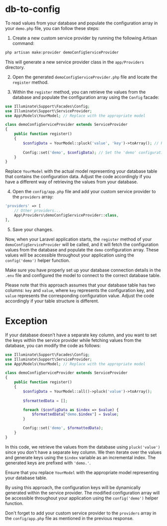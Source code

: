 # db-to-config

To read values from your database and populate the configuration array in your `demo.php` file, you can follow these steps:

1. Create a new custom service provider by running the following Artisan command:

```bash
php artisan make:provider demoConfigServiceProvider
```

This will generate a new service provider class in the `app/Providers` directory.

2. Open the generated `demoConfigServiceProvider.php` file and locate the `register` method.

3. Within the `register` method, you can retrieve the values from the database and populate the configuration array using the `Config` facade:

```php
use Illuminate\Support\Facades\Config;
use Illuminate\Support\ServiceProvider;
use App\Models\YourModel; // Replace with the appropriate model

class demoConfigServiceProvider extends ServiceProvider
{
    public function register()
    {
        $configData = YourModel::pluck('value', 'key')->toArray(); // Retrieve data from your model
        
        Config::set('demo', $configData); // Set the 'demo' configuration array with the retrieved data
    }
}
```

Replace `YourModel` with the actual model representing your database table that contains the configuration data. Adjust the code accordingly if you have a different way of retrieving the values from your database.

4. Open the `config/app.php` file and add your custom service provider to the `providers` array:

```php
'providers' => [
    // Other providers...
    App\Providers\demoConfigServiceProvider::class,
],
```

5. Save your changes.

Now, when your Laravel application starts, the `register` method of your `demoConfigServiceProvider` will be called, and it will fetch the configuration values from the database and populate the `demo` configuration array. These values will be accessible throughout your application using the `config('demo')` helper function.

Make sure you have properly set up your database connection details in the `.env` file and configured the model to connect to the correct database table.

Please note that this approach assumes that your database table has two columns: `key` and `value`, where `key` represents the configuration key, and `value` represents the corresponding configuration value. Adjust the code accordingly if your table structure is different.

# Exception
If your database doesn't have a separate key column, and you want to set the keys within the service provider while fetching values from the database, you can modify the code as follows:

```php
use Illuminate\Support\Facades\Config;
use Illuminate\Support\ServiceProvider;
use App\Models\YourModel; // Replace with the appropriate model

class demoConfigServiceProvider extends ServiceProvider
{
    public function register()
    {
        $configData = YourModel::all()->pluck('value')->toArray();
        
        $formattedData = [];

        foreach ($configData as $index => $value) {
            $formattedData["demo.$index"] = $value;
        }

        Config::set('demo', $formattedData);
    }
}
```

In this code, we retrieve the values from the database using `pluck('value')` since you don't have a separate key column. We then iterate over the values and generate keys using the `$index` variable as an incremental index. The generated keys are prefixed with `'demo.'`.

Ensure that you replace `YourModel` with the appropriate model representing your database table.

By using this approach, the configuration keys will be dynamically generated within the service provider. The modified configuration array will be accessible throughout your application using the `config('demo')` helper function.

Don't forget to add your custom service provider to the `providers` array in the `config/app.php` file as mentioned in the previous response.

